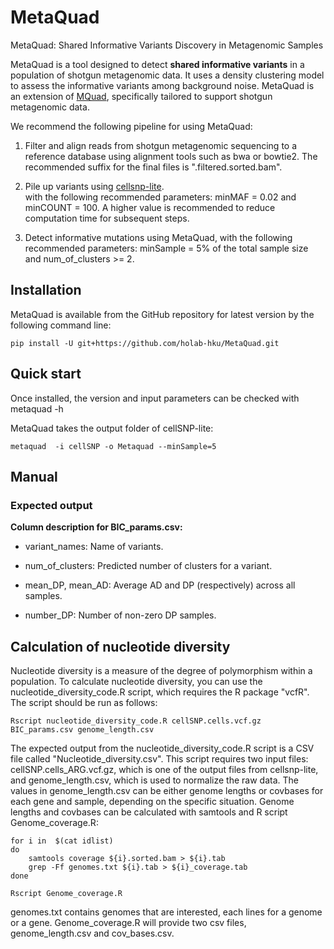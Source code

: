 # MetaQuad
MetaQuad: Shared Informative Variants Discovery in Metagenomic Samples

MetaQuad is a tool designed to detect **shared informative variants** in a population of shotgun metagenomic data. It uses a density clustering model to assess the informative variants among background noise. MetaQuad is an extension of [MQuad](https://github.com/single-cell-genetics/MQuad), specifically tailored to support shotgun metagenomic data.

We recommend the following pipeline for using MetaQuad:

  1. Filter and align reads from shotgun metagenomic sequencing to a reference database using alignment tools such as bwa or bowtie2. The recommended suffix for the final files is ".filtered.sorted.bam". <br/>

  2. Pile up variants using [cellsnp-lite](https://github.com/single-cell-genetics/cellsnp-lite). <br/> with the following recommended parameters: minMAF = 0.02 and minCOUNT = 100. A higher value is recommended to reduce computation time for subsequent steps. 

  3. Detect informative mutations using MetaQuad, with the following recommended parameters: minSample = 5% of the total sample size and num_of_clusters >= 2. 




## Installation

MetaQuad is available from the GitHub repository for latest version by the following command line: 

```
pip install -U git+https://github.com/holab-hku/MetaQuad.git
```

## Quick start

Once installed, the version and input parameters can be checked with metaquad -h

MetaQuad takes the output folder of cellSNP-lite: 

```
metaquad  -i cellSNP -o Metaquad --minSample=5
```

## Manual

### Expected output

**Column description for BIC_params.csv:**

- variant_names: Name of variants.

- num_of_clusters: Predicted number of clusters for a variant. 
  
- mean_DP, mean_AD: Average AD and DP (respectively) across all samples.

- number_DP: Number of non-zero DP samples.




## Calculation of nucleotide diversity

Nucleotide diversity is a measure of the degree of polymorphism within a population. To calculate nucleotide diversity, you can use the nucleotide_diversity_code.R script, which requires the R package "vcfR". The script should be run as follows: 

```
Rscript nucleotide_diversity_code.R cellSNP.cells.vcf.gz BIC_params.csv genome_length.csv
```
The expected output from the nucleotide_diversity_code.R script is a CSV file called "Nucleotide_diversity.csv". This script requires two input files: cellSNP.cells_ARG.vcf.gz, which is one of the output files from cellsnp-lite, and genome_length.csv, which is used to normalize the raw data. The values in genome_length.csv can be either genome lengths or covbases for each gene and sample, depending on the specific situation. Genome lengths and covbases can be calculated with samtools and R script Genome_coverage.R: 

```
for i in  $(cat idlist)
do 
    samtools coverage ${i}.sorted.bam > ${i}.tab
    grep -Ff genomes.txt ${i}.tab > ${i}_coverage.tab
done

Rscript Genome_coverage.R
```
genomes.txt contains genomes that are interested, each lines for a genome or a gene. Genome_coverage.R will provide two csv files, genome_length.csv and cov_bases.csv. 






